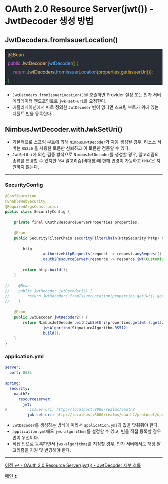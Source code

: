 # OAuth 2.0 Resource Server(jwt()) - JwtDecoder 생성 방법

## JwtDecoders.fromIssuerLocation()

![img_8.png](img/img_8.png)

- `JwtDecoders.fromIssuerLocation()`을 호출하면 Provider 설정 또는 인가 서버 메타데이터 엔드포인트로 `jwk-set-uri`를 요청한다.
- 애플리케이션에서 따로 정의한 `JwtDecoder` 빈이 없다면 스프링 부트가 위에 있는 디폴트 빈을 등록한다.

## NimbusJwtDecoder.withJwkSetUri()

- 기본적으로 스프링 부트에 의해 `NimbusJwtDecoder`가 자동 생성될 경우, 리소스 서버는 `RS256` 을 사용한 토큰만 신뢰하고 이 토큰만 검증할 수 있다.
- `JwtSetUri`에 의한 검증 방식으로 `NimbusJwtDecoder`를 생성할 경우, 알고리즘의 종류를 변경할 수 있지만 `RSA` 알고리즘(비대칭)에 한해 변경이 가능하고 `HMAC`은 지원하지 않는다.

---

### SecurityConfig

```java
@Configuration
@EnableWebSecurity
@RequiredArgsConstructor
public class SecurityConfig {

    private final OAuth2ResourceServerProperties properties;

    @Bean
    public SecurityFilterChain securityFilterChain(HttpSecurity http) throws Exception {

        http
                .authorizeHttpRequests(request -> request.anyRequest().authenticated())
                .oauth2ResourceServer(resource -> resource.jwt(Customizer.withDefaults()));

        return http.build();
    }

//    @Bean
//    public JwtDecoder jwtDecoder1() {
//        return JwtDecoders.fromIssuerLocation(properties.getJwt().getIssuerUri());
//    }

    @Bean
    public JwtDecoder jwtDecoder2() {
        return NimbusJwtDecoder.withJwkSetUri(properties.getJwt().getJwkSetUri())
                .jwsAlgorithm(SignatureAlgorithm.RS512)
                .build();
    }
}
```

### application.yml

```yaml
server:
  port: 8081

spring:
  security:
    oauth2:
      resourceserver:
        jwt:
#          issuer-uri: http://localhost:8080/realms/oauth2
          jwk-set-uri: http://localhost:8080/realms/oauth2/protocol/openid-connect/certs
```

- `JwtDecoder`를 생성하는 방식에 따라서 `application.yml`과 값을 맞춰줘야 한다.
- `application.yml`에도 `jws-algorithms`를 설정할 수 있고, 빈을 직접 등록할 경우 빈이 우선이다.
- 직접 빈으로 등록하면서 `jws-algorithms`를 지정할 경우, 인가 서버에서도 해당 알고리즘을 지원 및 변경해야 한다.

---

[이전 ↩️ - OAuth 2.0 Resource Server(jwt()) - JwtDecoder 세부 흐름]()

[메인 ⏫](https://github.com/genesis12345678/TIL/blob/main/Spring/security/oauth/main.md)